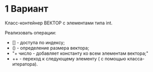 # 1 Вариант
Класс-контейнер ВЕКТОР с элементами типа int.


Реализовать операции:
- [] - доступа по индексу;
- () - определение размера вектора;
- "+ число - добавляет константу ко всем элементам вектора;"
- ++ - переход к следующему элементу ( с помощью класса-итератора).

